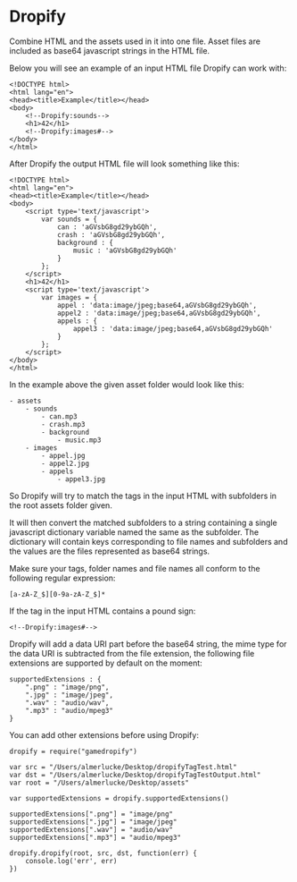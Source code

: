 Dropify
===

Combine HTML and the assets used in it into one file. Asset files are included as base64 javascript strings in the HTML file.

Below you will see an example of an input HTML file Dropify can work with:

	<!DOCTYPE html>
	<html lang="en">
	<head><title>Example</title></head>
	<body>
	    <!--Dropify:sounds-->
	    <h1>42</h1>
	    <!--Dropify:images#-->
	</body>
	</html>
	
After Dropify the output HTML file will look something like this:

	<!DOCTYPE html>
	<html lang="en">
	<head><title>Example</title></head>
	<body>
	    <script type='text/javascript'> 
	        var sounds = {
	            can : 'aGVsbG8gd29ybGQh', 
	            crash : 'aGVsbG8gd29ybGQh', 
	            background : {
	                music : 'aGVsbG8gd29ybGQh'
	            }
	        }; 
	    </script>
	    <h1>42</h1>
	    <script type='text/javascript'> 
	        var images = {
	            appel : 'data:image/jpeg;base64,aGVsbG8gd29ybGQh', 
	            appel2 : 'data:image/jpeg;base64,aGVsbG8gd29ybGQh', 
	            appels : {
	                appel3 : 'data:image/jpeg;base64,aGVsbG8gd29ybGQh'
	            }
	        }; 
	    </script>
	</body>
	</html>	

In the example above the given asset folder would look like this:

	- assets
		- sounds
			- can.mp3
			- crash.mp3
			- background
				- music.mp3
		- images
			- appel.jpg
			- appel2.jpg
			- appels
				- appel3.jpg

So Dropify will try to match the tags in the input HTML with subfolders in the root assets folder given. 

It will then convert the matched subfolders to a <script></script> string containing a single javascript dictionary variable named the same as the subfolder. The dictionary will contain keys corresponding to file names and subfolders and the values are the files represented as base64 strings.

Make sure your tags, folder names and file names all conform to the following regular expression:
	
	[a-zA-Z_$][0-9a-zA-Z_$]*

If the tag in the input HTML contains a pound sign:

	<!--Dropify:images#-->

Dropify will add a data URI part before the base64 string, the mime type for the data URI is subtracted from the file extension, the following file extensions are supported by default on the moment:

	supportedExtensions : {
        ".png" : "image/png",
        ".jpg" : "image/jpeg",
        ".wav" : "audio/wav",
        ".mp3" : "audio/mpeg3"
    }
    
You can add other extensions before using Dropify:

	dropify = require("gamedropify")

	var src = "/Users/almerlucke/Desktop/dropifyTagTest.html"
	var dst = "/Users/almerlucke/Desktop/dropifyTagTestOutput.html"
	var root = "/Users/almerlucke/Desktop/assets"
	
	var supportedExtensions = dropify.supportedExtensions()
	
	supportedExtensions[".png"] = "image/png"
	supportedExtensions[".jpg"] = "image/jpeg"
	supportedExtensions[".wav"] = "audio/wav"
	supportedExtensions[".mp3"] = "audio/mpeg3"
	
	dropify.dropify(root, src, dst, function(err) {
	    console.log('err', err)
	})

   